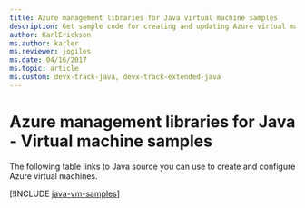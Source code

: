 ```yaml
---
title: Azure management libraries for Java virtual machine samples
description: Get sample code for creating and updating Azure virtual machines using the Azure management libraries for Java.
author: KarlErickson
ms.author: karler
ms.reviewer: jogiles
ms.date: 04/16/2017
ms.topic: article
ms.custom: devx-track-java, devx-track-extended-java
---
```


# Azure management libraries for Java - Virtual machine samples

The following table links to Java source you can use to create and configure Azure virtual machines.

[!INCLUDE [java-vm-samples](includes/java-vm-samples.md)]

